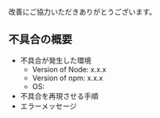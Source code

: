 改善にご協力いただきありがとうございます。

## 不具合の概要
- 不具合が発生した環境
    - Version of Node: x.x.x
    - Version of npm: x.x.x
    - OS:
- 不具合を再現させる手順
- エラーメッセージ
